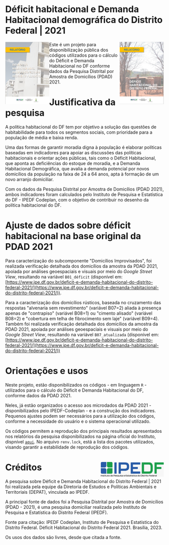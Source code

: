 # Déficit habitacional e Demanda Habitacional demográfica do Distrito Federal | 2021

<img align="right" src="images/capa-deficit.PNG" alt="logo" width="140"> 
<img align="left" src="images/capa-demanda.PNG" alt="logo-demanda" width="140"> 


Este é um projeto para disponibilização pública dos códigos utilizados para o cálculo do Déficit e Demanda Habitacional no DF conforme dados da Pesquisa Distrital por Amostra de Domicílios (PDAD) 2021.

# Justificativa da pesquisa

A política habitacional do DF tem por objetivo a solução das questões de habitabilidade para todos os segmentos sociais, com prioridade para a população de média e baixa renda.


Uma das formas de garantir moradia digna à população é elaborar políticas baseadas em indicadores para apoiar as discussões das políticas habitacionais e orientar ações públicas, tais como o Déficit Habitacional, que aponta as deficiências do estoque de moradia, e a Demanda Habitacional Demográfica, que avalia a demanda potencial por novos domicílios da população na faixa de 24 a 64 anos, apta à formação de um novo arranjo domiciliar.


Com os dados da Pesquisa Distrital por Amostra de Domicílios (PDAD 2021), ambos indicadores foram calculados pelo Instituto de Pesquisa e Estatística do DF - IPEDF Codeplan, com o objetivo de contribuir no desenho da política habitacional do DF.

# Ajuste de dados sobre déficit habitacional na base original da PDAD 2021

Para caracterização do subcomponente "Domicílios Improvisados", foi realizada verificação detalhada dos domicílios da amostra da PDAD 2021, apoiada por análises geoespaciais e visuais por meio do *Google Street View*, resultando na variável `B01_déficit` (disponível em: [https://www.ipe.df.gov.br/deficit-e-demanda-habitacional-do-distrito-federal-2021/](https://www.ipe.df.gov.br/deficit-e-demanda-habitacional-do-distrito-federal-2021/)).

Para a caracterização dos domicílios rústicos, baseada no cruzamento das respostas "alvenaria sem revestimento" (variável B07=2) aliada à presença apenas de "contrapiso" (variável B08=1) ou "cimento alisado" (variável B08=2) e "cobertura em telha de fibrocimento sem laje" (variável B09=4). Também foi realizada verificação detalhada dos domicílios da amostra da PDAD 2021, apoiada por análises geoespaciais e visuais por meio do *Google Street View*, resultando na variável `B07_atualizada` (disponível em: [https://www.ipe.df.gov.br/deficit-e-demanda-habitacional-do-distrito-federal-2021/](https://www.ipe.df.gov.br/deficit-e-demanda-habitacional-do-distrito-federal-2021/))


# Orientações e usos

Neste projeto, estão disponibilizados os códigos - em linguagem `R` - utilizados para o cálculo do Déficit e Demanda Habitacional do DF, conforme dados da PDAD 2021.

Neles, já estão organizados o acesso aos microdados da PDAD 2021 - disponibilizados pelo IPEDF-Codeplan - e a construção dos indicadores. Pequenos ajustes podem ser necessários para a utilização dos códigos, conforme a necessidade do usuário e o sistema operacional utilizado.

Os códigos permitem a reprodução dos principais resultados apresentados nos relatórios da pesquisa disponibilizados na página oficial do Instituto, dispnível [`aqui`](https://www.ipe.df.gov.br/deficit-e-demanda-habitacional-do-distrito-federal-2021/). No arquivo `renv.lock`, está a lista dos pacotes utilizados, visando garantir a estabilidade de reprodução dos códigos.


# Créditos <img align="right" src="images/logo-colorida.jpeg" alt="ipedf" width="200">

A pesquisa sobre Déficit e Demanda Habitacional do Distrito Federal | 2021 foi realizada pela equipe da Diretoria de Estudos e Políticas Ambientais e Territoriais (DEPAT), vinculada ao IPEDF.

A principal fonte de dados foi a Pesquisa Distrital por Amostra de Domicílios (PDAD - 2021), é uma pesquisa domiciliar realizada pelo Instituto de Pesquisa e Estatística do Distrito Federal (IPEDF).

Fonte para citação: IPEDF Codeplan, Instituto de Pesquisa e Estatística do Distrito Federal. Déficit Habitacional do Distrito Federal 2021. Brasília, 2023.

Os usos dos dados são livres, desde que citada a fonte.

